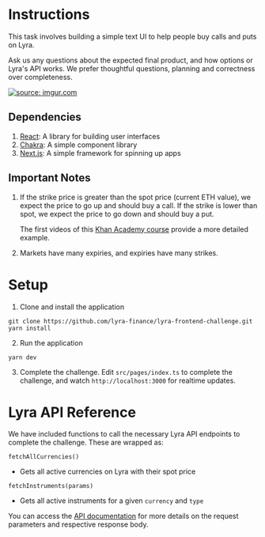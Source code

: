 # Instructions

This task involves building a simple text UI to help people buy calls and puts on Lyra.

Ask us any questions about the expected final product, and how options or Lyra's API works. We prefer thoughtful questions, planning and correctness over completeness.

<a href="https://imgur.com/HIiZFaS"><img src="https://i.imgur.com/HIiZFaS.gif" title="source: imgur.com" /></a>

## Dependencies

1. [React](https://reactjs.org/): A library for building user interfaces
2. [Chakra](https://chakra-ui.com/docs/components/overview): A simple component library
3. [Next.js](https://nextjs.org/): A simple framework for spinning up apps

## Important Notes

1. If the strike price is greater than the spot price (current ETH value), we expect the price to go up and should buy a call. If the strike is lower than spot, we expect the price to go down and should buy a put.

   The first videos of this [Khan Academy course](https://www.khanacademy.org/economics-finance-domain/core-finance/derivative-securities/put-call-options/v/american-call-options) provide a more detailed example.

2. Markets have many expiries, and expiries have many strikes.

# Setup

1. Clone and install the application

```
git clone https://github.com/lyra-finance/lyra-frontend-challenge.git
yarn install
```

2. Run the application

```
yarn dev
```

3. Complete the challenge. Edit `src/pages/index.ts` to complete the challenge, and watch `http://localhost:3000` for realtime updates.

# Lyra API Reference

We have included functions to call the necessary Lyra API endpoints to complete the challenge. These are wrapped as:

```
fetchAllCurrencies()
```

- Gets all active currencies on Lyra with their spot price

```
fetchInstruments(params)
```

- Gets all active instruments for a given `currency` and `type`

You can access the [API documentation](https://docs.lyra.finance/reference/overview) for more details on the request parameters and respective response body.
